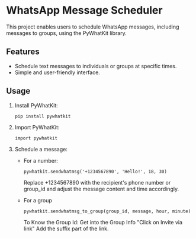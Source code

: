 # WhatsApp Message Scheduler

This project enables users to schedule WhatsApp messages, including messages to groups, using the PyWhatKit library.

## Features

- Schedule text messages to individuals or groups at specific times.
- Simple and user-friendly interface.

## Usage

1. Install PyWhatKit:

    ```pip install pywhatkit```

2. Import PyWhatKit:

    ```import pywhatkit```

3. Schedule a message:

    - For a number:
    
        ```pywhatkit.sendwhatmsg('+1234567890', 'Hello!', 18, 30)```

        Replace +1234567890 with the recipient's phone number or group_id and adjust the message content and time accordingly.

    - For a group
    
        ```pywhatkit.sendwhatmsg_to_group(group_id, message, hour, minute)```
        
        To Know the Group Id: Get into the Group Info "Click on Invite via link" Add the suffix part of the link.
